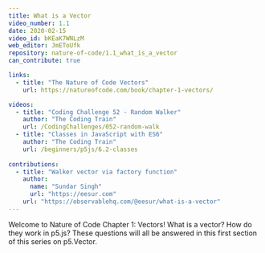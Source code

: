 ```yaml
---
title: What is a Vector
video_number: 1.1
date: 2020-02-15
video_id: bKEaK7WNLzM
web_editor: JmEToUfk
repository: nature-of-code/1.1_what_is_a_vector
can_contribute: true

links:
  - title: "The Nature of Code Vectors"
    url: https://natureofcode.com/book/chapter-1-vectors/

videos:
  - title: "Coding Challenge 52 - Random Walker"
    author: "The Coding Train"
    url: /CodingChallenges/052-random-walk
  - title: "Classes in JavaScript with ES6"
    author: "The Coding Train"
    url: /beginners/p5js/6.2-classes
    
contributions:
  - title: "Walker vector via factory function"
    author:
      name: "Sundar Singh"
      url: "https://eesur.com"
    url: "https://observablehq.com/@eesur/what-is-a-vector"
---
```


Welcome to Nature of Code Chapter 1: Vectors! What is a vector? How do they work in p5.js? These questions will all be answered in this first section of this series on p5.Vector.
